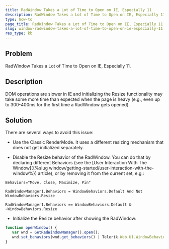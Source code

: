 ```yaml
---
title: RadWindow Takes a Lot of Time to Open on IE, Especially 11
description: RadWindow Takes a Lot of Time to Open on IE, Especially 11. Check it now!
type: how-to
page_title: RadWindow Takes a Lot of Time to Open on IE, Especially 11
slug: window-radwindow-takes-a-lot-of-time-to-open-on-ie-especially-11
res_type: kb
---
```


## Problem

RadWindow Takes a Lot of Time to Open on IE, Especially 11.

## Description

DOM operations are slower in IE and initializing the Resize functionality may take some more time than expected when the page is heavy (e.g., even up to 300-400ms for the first time a RadWindow gets opened).

## Solution

There are several ways to avoid this issue:

 - Use the Classic RenderMode. It uses a different resizing mechanism that does not get initialized separately.

 - Disable the Resize behavior of the RadWindow. You can do that by declaring different Behaviors (see the [User Interaction With The Window]({%slug window/getting-started/user-interaction-with-the-window%}) article), or by removing it from the current set, e.g.:  

 ````
Behaviors="Move, Close, Maximize, Pin" 
 ````

 ````
RadWindowManager1.Behaviors = WindowBehaviors.Default And Not WindowBehaviors.Resize 
 ````

 ````
RadWindowManager1.Behaviors == WindowBehaviors.Default & ~WindowBehaviors.Resize 
 ````

 - Initialize the Resize behavior after showing the RadWindow:  

 ````JavaScript
function openWindow() {
    var wnd = GetRadWindowManager().open();
    wnd.set_behaviors(wnd.get_behaviors() | Telerik.Web.UI.WindowBehaviors.Resize); //add the behavior again, if needed
} 
 ````

 